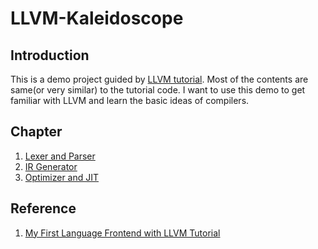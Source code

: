 # LLVM-Kaleidoscope

## Introduction
This is a demo project guided by [LLVM tutorial](https://llvm.org/docs/tutorial/MyFirstLanguageFrontend/index.html). Most of the contents are same(or very similar) to the tutorial code. I want to use this demo to get familiar with LLVM and learn the basic ideas of compilers.

## Chapter
1. [Lexer and Parser](https://github.com/Seanforfun/llvm-kaleidoscope/tree/master/Chapt1_Lexer_And_Parser)
2. [IR Generator](https://github.com/Seanforfun/llvm-kaleidoscope/tree/master/Chapt2_IR_Generator)
3. [Optimizer and JIT](https://github.com/Seanforfun/llvm-kaleidoscope/tree/master/Chapt3_Optimizer_and_JIT)

## Reference
1. [My First Language Frontend with LLVM Tutorial](https://llvm.org/docs/tutorial/MyFirstLanguageFrontend/index.html#my-first-language-frontend-with-llvm-tutorial)